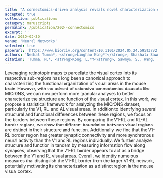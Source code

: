 ```yaml
---
title: "A connectomics-driven analysis reveals novel characterization of border regions in mouse visual cortex"
accepted: true
collection: publications
category: manuscripts
permalink: /publication/2024-connectomics
excerpt: ''
date: 2025-05-26
venue: 'Neural Networks'
selected: true
paperurl: 'https://www.biorxiv.org/content/10.1101/2024.05.24.595837v2'
authors: 'Neehal Tumma*, <strong>Linghao Kong*†</strong>, Shashata Sawmya, Tony T. Wang, & Nir N. Shavit†'
citation: 'Tumma, N.*, <strong>Kong, L.*†</strong>, Sawmya, S., Wang, T. T., & Shavit, N. N.† (2024). A connectomics-driven analysis reveals novel characterization of border regions in mouse visual cortex. Neural Networks (Neural Netw). Accepted for publication. https://www.biorxiv.org/content/10.1101/2024.05.24.595837v1'
---
```



Leveraging retinotopic maps to parcellate the visual cortex into its respective sub-regions has long been a canonical approach to characterizing the functional organization of visual areas in the mouse brain. However, with the advent of extensive connectomics datasets like MICrONS, we can now perform more granular analyses to better characterize the structure and function of the visual cortex. In this work, we propose a statistical framework for analyzing the MICrONS dataset, particularly the V1, RL, and AL visual areas. In addition to identifying several structural and functional differences between these regions, we focus on the borders between these regions. By comparing the V1-RL and RL-AL border regions, we show that different boundaries between visual regions are distinct in their structure and function. Additionally, we find that the V1-RL border region has greater synaptic connectivity and more synchronous neural activity than the V1 and RL regions individually. We further analyze structure and function in tandem by measuring information flow along synapses, observing that the V1-RL border appears to act as a bridge between the V1 and RL visual areas. Overall, we identify numerous measures that distinguish the V1-RL border from the larger V1-RL network, potentially motivating its characterization as a distinct region in the mouse visual cortex.
